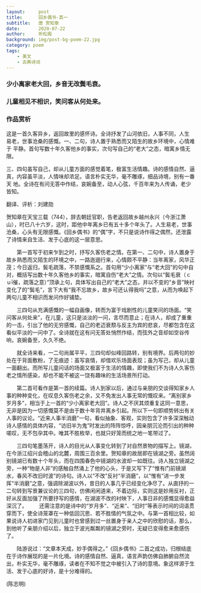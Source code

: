 ```yaml
---
layout:     post
title:      回乡偶书·其一
subtitle:   唐 贺知章
date:       2020-07-22
author:     听松阁
background: img/post-bg-poem-22.jpg
category: poem
tags:
    - 美文
    - 古典诗词
---
```



### 少小离家老大回，乡音无改鬓毛衰。
### 儿童相见不相识，笑问客从何处来。


### 作品赏析
这是一首久客异乡，返回故里的感怀诗。全诗抒发了山河依旧，人事不同，人生
易老，世事沧桑的感慨。一、二句，诗人置于熟悉而又陌生的故乡环境中，心情难于
平静。首句写数十年久客他乡的事实，次句写自己的“老大”之态，暗寓乡情无限。

三、四句虽写自己，却从儿童方面的感觉着笔，极富生活情趣。诗的感情自然、逼
真，内容虽平淡，人情味却浓足。语言朴实无华，毫不雕琢，细品诗境，别有一番天
地。全诗在有问无答中作结，哀婉备至，动人心弦，千百年来为人传诵，老少皆知。

翻译、评析：刘建勋

贺知章在天宝三载（744），辞去朝廷官职，告老返回故乡越州永兴（今浙江萧山），时已八十六岁，这时，距他中年离乡已有五十多个年头了。人生易老，世事沧桑，心头有无限感慨。《回乡偶书》的“偶”字，不只是说诗作得之偶然，还泄露了诗情来自生活、发于心底的这一层意思。

　　第一首写于初来乍到之时，抒写久客伤老之情。在第一、二句中，诗人置身于故乡熟悉而又陌生的环境之中，一路迤逦行来，心情颇不平静：当年离家，风华正茂；今日返归，鬓毛疏落，不禁感慨系之。首句用“少小离家”与“老大回”的句中自对，概括写出数十年久客他乡的事实，暗寓自伤“老大”之情。次句以“鬓毛衰（ｃｕī催，疏落之意）”顶承上句，具体写出自己的“老大”之态，并以不变的“乡音”映衬变化了的“鬓毛”，言下大有“我不忘故乡，故乡可还认得我吗”之意，从而为唤起下两句儿童不相识而发问作好铺垫。
  
　　三四句从充满感慨的一幅自画像，转而为富于戏剧性的儿童笑问的场面。“笑问客从何处来”，在儿童，这只是淡淡的一问，言尽而意止；在诗人，却成了重重的一击，引出了他的无穷感慨，自己的老迈衰颓与反主为宾的悲哀，尽都包含在这看似平淡的一问中了。全诗就在这有问无答处悄然作结，而弦外之音却如空谷传响，哀婉备至，久久不绝。
  
　　就全诗来看，一二句尚属平平，三四句却似峰回路转，别有境界。后两句的妙处在于背面敷粉，了无痕迹：虽写哀情，却借欢乐场面表现；虽为写己，却从儿童一面翻出。而所写儿童问话的场面又极富于生活的情趣，即使我们不为诗人久客伤老之情所感染，却也不能不被这一饶有趣味的生活场景所打动。
  
　　第二首可看作是第一首的续篇。诗人到家以后，通过与亲朋的交谈得知家乡人事的种种变化，在叹息久客伤老之余，又不免发出人事无常的慨叹来。“离别家乡岁月多”，相当于上一首的“少小离家老大回”。诗人之不厌其烦重复这同一意思，无非是因为一切感慨莫不是由于数十年背井离乡引起。所以下一句即顺势转出有关人事的议论。“近来人事半消磨”一句，看似抽象、客观，实则包含了许多深深触动诗人感情的具体内容，“访旧半为鬼”时发出的阵阵惊呼，因亲朋沉沦而引出的种种嗟叹，无不包孕其中。唯其不胜枚举，也就只好笼而统之地一笔带过了。
  
　　三四句笔墨荡开，诗人的目光从人事变化转到了对自然景物的描写上。镜湖，在今浙江绍兴会稽山的北麓，周围三百余里。贺知章的故居即在镜湖之旁。虽然阔别镜湖已有数十个年头，而在四围春色中镜湖的水波却一如既往。诗人独立镜湖之旁，一种“物是人非”的感触自然涌上了他的心头，于是又写下了“惟有门前镜湖水，春风不改旧时波”的诗句。诗人以“不改”反衬“半消磨”，以“惟有”进一步发挥“半消磨”之意，强调除湖波以外，昔日的人事几乎已经变化净尽了。从直抒的一二句转到写景兼议论的三四句，仿佛闲闲道来，不着边际，实则这是妙用反衬，正好从反面加强了所要抒写的感情，在湖波不改的衬映下，人事日非的感慨显得愈益深沉了。
　　还需注意的是诗中的“岁月多”、“近来”、“旧时”等表示时间的词语贯穿而下，使全诗笼罩在一种低回沉思、若不胜情的气氛之中。与第一首相比较，如果说诗人初进家门见到儿童时也曾感到过一丝置身于亲人之中的欣慰的话，那么，到他听了亲朋介绍以后，独立于波光粼粼的镜湖之旁时，无疑已变得愈来愈感伤了。
  
　　陆游说过：“文章本天成，妙手偶得之。”《回乡偶书》二首之成功，归根结底在于诗作展现的是一片化境。诗的感情自然、逼真，语言声韵仿佛自肺腑自然流出，朴实无华，毫不雕琢，读者在不知不觉之中被引入了诗的意境。象这样源于生活、发于心底的好诗，是十分难得的。　　
  
(陈志明)
